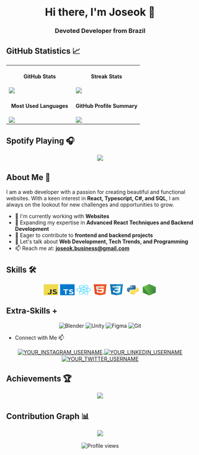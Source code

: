 <h1 align="center">Hi there, I'm Joseok 👋</h1>
<h3 align="center">Devoted Developer from Brazil</h3>

## GitHub Statistics 📈
<table>
  <tr>
    <td valign="top" width="50%">
      <h4 align="center">GitHub Stats</h4>
      <a href="https://github.com/joseook">
        <img align="center" src="https://github-readme-stats.vercel.app/api?username=joseook&show_icons=true&theme=dark&include_all_commits=true&count_private=true" />
      </a>
    </td>
    <td valign="top" width="50%">
      <h4 align="center">Streak Stats</h4>
      <a href="https://github.com/joseook">
        <img align="center" src="https://github-readme-streak-stats.herokuapp.com/?user=joseook&theme=dark" />
      </a>
    </td>
  </tr>
  <tr>
    <td valign="top" width="50%">
      <h4 align="center">Most Used Languages</h4>
      <a href="https://github.com/joseook">
        <img align="center" src="https://github-readme-stats.vercel.app/api/top-langs/?username=joseook&theme=dark&layout=compact" />
      </a>
    </td>
    <td valign="top" width="50%">
      <h4 align="center">GitHub Profile Summary</h4>
      <a href="https://github.com/joseook">
        <img align="center" src="http://github-profile-summary-cards.vercel.app/api/cards/profile-details?username=joseook&theme=dark" />
      </a>
    </td>
  </tr>
</table>

## Spotify Playing 🎧
<p align="center">
  <a href="https://spotify-github-profile.vercel.app/api/view?uid=joseook&redirect=true">
    <img src="https://spotify-github-profile.vercel.app/api/view?uid=joseook&cover_image=true&theme=novatorem&bar_color_cover=false"/>
  </a>
</p>

## About Me 🚀
I am a web developer with a passion for creating beautiful and functional websites. With a keen interest in **React, Typescript, C#, and SQL**, I am always on the lookout for new challenges and opportunities to grow.

- 🔭 I'm currently working with **Websites**
- 🌱 Expanding my expertise in **Advanced React Techniques and Backend Development**
- 💼 Eager to contribute to **frontend and backend projects**
- 💬 Let's talk about **Web Development, Tech Trends, and Programming**
- 📫 Reach me at: **joseok.business@gmail.com**

## Skills 🛠
<div align="center">
  <!-- Icons -->
  <img align="center" alt="JavaScript" height="30" width="40" src="https://raw.githubusercontent.com/devicons/devicon/master/icons/javascript/javascript-original.svg">
  <img align="center" alt="TypeScript" height="30" width="40" src="https://raw.githubusercontent.com/devicons/devicon/master/icons/typescript/typescript-original.svg">
  <img align="center" alt="React" height="30" width="40" src="https://raw.githubusercontent.com/devicons/devicon/master/icons/react/react-original.svg">
  <img align="center" alt="HTML5" height="30" width="40" src="https://raw.githubusercontent.com/devicons/devicon/master/icons/html5/html5-original.svg">
  <img align="center" alt="CSS3" height="30" width="40" src="https://raw.githubusercontent.com/devicons/devicon/master/icons/css3/css3-original.svg">
  <img align="center" alt="Python" height="30" width="40" src="https://raw.githubusercontent.com/devicons/devicon/master/icons/python/python-original.svg">
  <img align="center" alt="Node.js" height="30" width="40" src="https://raw.githubusercontent.com/devicons/devicon/master/icons/nodejs/nodejs-original.svg">
  
</div>

## Extra-Skills + 
<div align="center">
  <!-- Icons -->
  <img align="center" alt="Blender" height="30" width="40" src="https://cdn.jsdelivr.net/gh/devicons/devicon/icons/blender/blender-original.svg" />
  <img align="center" alt="Unity" height="30" width="40" src="https://cdn.jsdelivr.net/gh/devicons/devicon/icons/unity/unity-original.svg" />
  <img align="center" alt="Figma" height="30" width="40" src="https://cdn.jsdelivr.net/gh/devicons/devicon/icons/figma/figma-original.svg" />
  <img align="center" alt="Git" height="30" width="40" src="https://cdn.jsdelivr.net/gh/devicons/devicon/icons/git/git-original.svg" />
</div>

- Connect with Me 📫
<p align="center">
  <a href="https://instagram.com/YOUR_INSTAGRAM_USERNAME" target="blank">
    <img align="center" src="https://img.shields.io/badge/-Instagram-yellow?style=flat-square&logo=instagram&logoColor=black" alt="YOUR_INSTAGRAM_USERNAME"/>
  </a>
  <a href="https://www.linkedin.com/in/YOUR_LINKEDIN_USERNAME" target="blank">
    <img align="center" src="https://img.shields.io/badge/-LinkedIn-yellow?style=flat-square&logo=linkedin&logoColor=black" alt="YOUR_LINKEDIN_USERNAME"/>
  </a>
  <a href="https://twitter.com/YOUR_TWITTER_USERNAME" target="blank">
    <img align="center" src="https://img.shields.io/badge/-Twitter-yellow?style=flat-square&logo=twitter&logoColor=black" alt="YOUR_TWITTER_USERNAME"/>
  </a>
</p>
  



## Achievements 🏆
<p align="center">
  <img src="https://github-profile-trophy.vercel.app/?username=joseook&theme=onedark" />
</p>

## Contribution Graph 📊
<p align="center">
  <img src="https://activity-graph.herokuapp.com/graph?username=joseook&theme=xcode" />
</p>

<p align="center">
  <img src="https://komarev.com/ghpvc/?username=joseook&label=Profile+Views&color=yellow&style=flat-square" alt="Profile views" />
</p>
